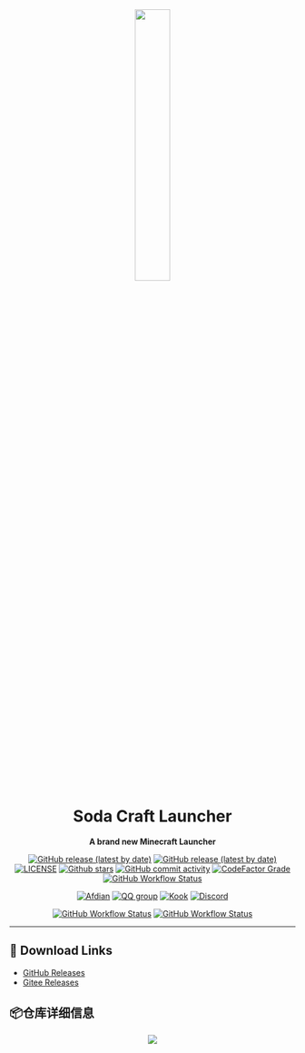 <div id="top" align="center">

<img src="https://s2.loli.net/2022/11/27/nOb8QHZdeBgV5yC.png" width="35%">

# Soda Craft Launcher
**A brand new Minecraft Launcher**

</div>

<div align="center">

[![GitHub release (latest by date)](https://img.shields.io/github/v/release/Soda-Quantum-Lab/SodaCL?style=flat-square)](https://github.com/Soda-Quantum-Lab/SodaCL/releases/latest)
[![GitHub release (latest by date)](https://img.shields.io/github/downloads/Soda-Quantum-Lab/SodaCL/latest/total?style=flat-square)](https://ghproxy.com/https://github.com/Soda-Quantum-Lab/SodaCL/releases/latest/download/SodaCL.exe)
[![LICENSE](https://img.shields.io/github/license/Soda-Quantum-Lab/SodaCL?style=flat-square)](https://github.com/Soda-Quantum-Lab/SodaCL/blob/master/LICENSE.txt)
[![Github stars](https://img.shields.io/github/stars/Soda-Quantum-Lab/SodaCL?style=flat-square)](https://github.com/Soda-Quantum-Lab/SodaCL)
[![GitHub commit activity](https://img.shields.io/github/commit-activity/m/Soda-Quantum-Lab/SodaCL?style=flat-square)](https://github.com/Soda-Quantum-Lab/SodaCL/commits)
[![CodeFactor Grade](https://img.shields.io/codefactor/grade/github/Soda-Quantum-Lab/SodaCL?style=flat-square)](https://www.codefactor.io/repository/github/Soda-Quantum-Lab/SodaCL)
[![GitHub Workflow Status](https://img.shields.io/github/actions/workflow/status/Soda-Quantum-Lab/SodaCL/codeql-analysis.yml?label=CodeQL&style=flat-square)](https://github.com/Soda-Quantum-Lab/SodaCL/actions/workflows/CodeQL.yml)

[![Afdian](https://img.shields.io/badge/afdian-SodaCL-blue.svg?style=flat-square&color=ea4aaa&logo=github-sponsors)](https://afdian.net/@SodaCL)
[![QQ group](https://img.shields.io/badge/QQ_group-638450032-blue.svg?style=flat-square&color=12b7f5&logo=qq)](https://qm.qq.com/cgi-bin/qm/qr?k=7p2BAUfD1fXBvmSzIV-sptKdsLSB6Q5V&jump_from=webapi&authKey=YFXBo7XjMIFR5630MvS3Yva3Z4fPLM2pYFgjUnx+S7wbM9MPh+DDlkKhUYZquvnB)
[![Kook](https://img.shields.io/badge/KOOK-SodaCL-7ACC35.svg?style=flat-square)](https://kook.top/vPP18n)
[![Discord](https://img.shields.io/badge/discord-SodaCL-blue.svg?style=flat-square&color=5e75c5&logo=discord)](https://discord.gg/zJSv6p5dYZ)

[![GitHub Workflow Status](https://img.shields.io/github/actions/workflow/status/Soda-Quantum-Lab/SodaCL/release.yml?label=Release&style=flat-square)](https://github.com/Soda-Quantum-Lab/SodaCL/actions/workflows/release.yml)
[![GitHub Workflow Status](https://img.shields.io/github/actions/workflow/status/Soda-Quantum-Lab/SodaCL/build-and-test.yml?label=build%20and%20test&style=flat-square)](https://github.com/Soda-Quantum-Lab/SodaCL/actions/workflows/build-and-test.yml)

</div>

---
## 🚀 Download Links
- [GitHub Releases](https://github.com/Soda-Quantum-Lab/SodaCL/releases/latest/download/SodaCL.exe)
- [Gitee Releases](https://gitee.com/SodaQuantumLab/SodaCL/releases)

## 📦仓库详细信息
<div class="members" align="center">
  <img align ="center" src="https://repobeats.axiom.co/api/embed/5748006471f1d72145ea0714d1c99b45ad2fb296.svg">
</div>